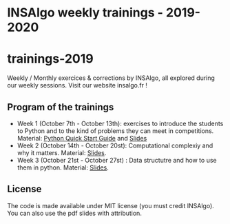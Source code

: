 INSAlgo weekly trainings - 2019-2020
===
# trainings-2019
Weekly / Monthly exercices &amp; corrections by INSAlgo, all explored during our weekly sessions. Visit our website insalgo.fr !

## Program of the trainings
 - Week 1 (October 7th - October 13th): exercises to introduce the students to Python and to the kind of problems they can meet in competitions. Material: [Python Quick Start Guide](python_quickstart.pdf) and [Slides](W01_oct7_oct13/algorithms_in_python)
 - Week 2 (October 14th - October 20st): Computational complexiy and why it matters. Material: [Slides](W02_oct14_oct20/computational_complexity.pdf).
 - Week 3 (October 21st - October 27st) : Data structutre and how to use them in python. Material: [Slides](W03_oct21_oct27/data_structures.pdf).
## License

The code is made available under MIT license (you must credit INSAlgo). You can also use the pdf slides with attribution.
